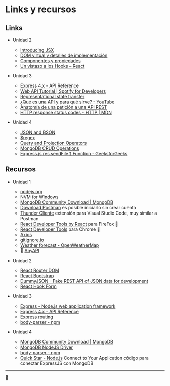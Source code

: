 # Links y recursos

## Links

- Unidad 2

  - [Introducing JSX](https://reactjs.org/docs/introducing-jsx.html)
  - [DOM virtual y detalles de implementación](https://es.reactjs.org/docs/faq-internals.html)
  - [Componentes y propiedades](https://es.reactjs.org/docs/components-and-props.html)
  - [Un vistazo a los Hooks – React](https://es.reactjs.org/docs/hooks-overview.html#but-what-is-a-hook)

- Unidad 3

  - [Express 4.x - API Reference](https://expressjs.com/en/4x/api.html)
  - [Web API Tutorial | Spotify for Developers](https://developer.spotify.com/documentation/web-api/quick-start/)
  - [Representational state transfer](https://en.wikipedia.org/wiki/Representational_state_transfer)
  - [¿Qué es una API y para qué sirve? - YouTube](https://www.youtube.com/watch?v=u2Ms34GE14U)
  - [Anatomía de una petición a una API REST](https://errequeerre.es/anatomia-de-una-peticion-a-una-api-rest/)
  - [HTTP response status codes - HTTP | MDN](https://developer.mozilla.org/en-US/docs/Web/HTTP/Status)

- Unidad 4

  - [JSON and BSON](https://www.mongodb.com/json-and-bson)
  - [$regex](https://www.mongodb.com/docs/manual/reference/operator/query/regex/)
  - [Query and Projection Operators](https://www.mongodb.com/docs/manual/reference/operator/query/)
  - [MongoDB CRUD Operations](https://www.mongodb.com/docs/manual/crud/)
  - [Express.js res.sendFile() Function - GeeksforGeeks](https://www.geeksforgeeks.org/express-js-res-sendfile-function/)

## Recursos

- Unidad 1

  - [nodejs.org](https://nodejs.org/)
  - [NVM for Windows](https://github.com/coreybutler/nvm-windows)
  - [MongoDB Community Download | MongoDB](https://www.mongodb.com/try/download/community)
  - [Download Postman](https://www.postman.com/downloads/) es posible iniciarlo sin crear cuenta
  - [Thunder Cliente](https://github.com/rangav/thunder-client-support/) extensión para Visual Studio Code, muy similar a Postman
  - [React Developer Tools by React](https://addons.mozilla.org/en-US/firefox/addon/react-devtools/) para FireFox 🦊
  - [React Developer Tools](https://chrome.google.com/webstore/detail/react-developer-tools/fmkadmapgofadopljbjfkapdkoienihi) para Chrome 🏐
  - [Axios](https://axios-http.com/docs/intro)
  - [gitignore.io](gitignore.io)
  - [Weather forecast - OpenWeatherMap](https://openweathermap.org)
  - 🚀 [AnyAPI](https://any-api.com/)

- Unidad 2

  - [React Router DOM](https://www.npmjs.com/package/react-router-dom)
  - [React Bootstrap](https://react-bootstrap.github.io/)
  - [DummyJSON - Fake REST API of JSON data for development](https://dummyjson.com/)
  - [React Hook Form](https://react-hook-form.com/)

- Unidad 3

  - [Express - Node.js web application framework](https://expressjs.com/)
  - [Express 4.x - API Reference](https://expressjs.com/en/4x/api.html#app.listen)
  - [Express routing](https://expressjs.com/en/guide/routing.html)
  - [body-parser - npm](https://www.npmjs.com/package/body-parser)

- Unidad 4

  - [MongoDB Community Download | MongoDB](https://www.mongodb.com/try/download/community)
  - [MongoDB NodeJS Driver](https://www.npmjs.com/package/mongodb)
  - [body-parser - npm](https://www.npmjs.com/package/body-parser)
  - [Quick Star - Node.js](https://www.mongodb.com/docs/drivers/node/current/quick-start/#connect-to-your-application) Connect to Your Application código para conectar ExpressJS con MongoDB

---

🖖
